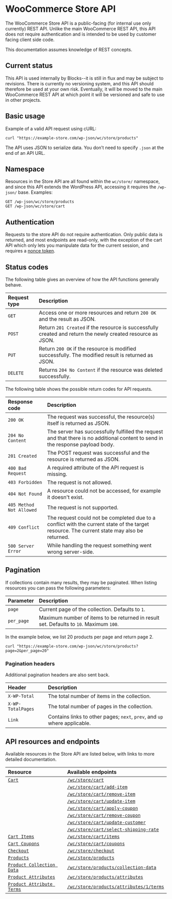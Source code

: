 # WooCommerce Store API

The WooCommerce Store API is a public-facing (for internal use only currently) REST API. Unlike the main WooCommerce REST API, this API does not require authentication and is intended to be used by customer facing client side code.

This documentation assumes knowledge of REST concepts.

## Current status

This API is used internally by Blocks--it is still in flux and may be subject to revisions. There is currently no versioning system, and this API should therefore be used at your own risk. Eventually, it will be moved to the main WooCommerce REST API at which point it will be versioned and safe to use in other projects.

## Basic usage

Example of a valid API request using cURL:

```http
curl "https://example-store.com/wp-json/wc/store/products"
```

The API uses JSON to serialize data. You don’t need to specify `.json` at the end of an API URL.

## Namespace

Resources in the Store API are all found within the `wc/store/` namespace, and since this API extends the WordPress API, accessing it requires the `/wp-json/` base. Examples:

```http
GET /wp-json/wc/store/products
GET /wp-json/wc/store/cart
```

## Authentication

Requests to the store API do not require authentication. Only public data is returned, and most endpoints are read-only, with the exception of the cart API which only lets you manipulate data for the current session, and requires a [nonce token](https://developer.wordpress.org/plugins/security/nonces/).

## Status codes

The following table gives an overview of how the API functions generally behave.

| Request type | Description                                                                                                 |
| :----------- | :---------------------------------------------------------------------------------------------------------- |
| `GET`        | Access one or more resources and return `200 OK` and the result as JSON.                                    |
| `POST`       | Return `201 Created` if the resource is successfully created and return the newly created resource as JSON. |
| `PUT`        | Return `200 OK` if the resource is modified successfully. The modified result is returned as JSON.          |
| `DELETE`     | Returns `204 No Content` if the resource was deleted successfully.                                          |

The following table shows the possible return codes for API requests.

| Response code            | Description                                                                                                                                 |
| :----------------------- | :------------------------------------------------------------------------------------------------------------------------------------------ |
| `200 OK`                 | The request was successful, the resource(s) itself is returned as JSON.                                                                     |
| `204 No Content`         | The server has successfully fulfilled the request and that there is no additional content to send in the response payload body.             |
| `201 Created`            | The POST request was successful and the resource is returned as JSON.                                                                       |
| `400 Bad Request`        | A required attribute of the API request is missing.                                                                                         |  |
| `403 Forbidden`          | The request is not allowed.                                                                                                                 |
| `404 Not Found`          | A resource could not be accessed, for example it doesn't exist.                                                                             |
| `405 Method Not Allowed` | The request is not supported.                                                                                                               |
| `409 Conflict`           | The request could not be completed due to a conflict with the current state of the target resource. The current state may also be returned. |
| `500 Server Error`       | While handling the request something went wrong server-side.                                                                                |

## Pagination

If collections contain many results, they may be paginated. When listing resources you can pass the following parameters:

| Parameter  | Description                                                                            |
| :--------- | :------------------------------------------------------------------------------------- |
| `page`     | Current page of the collection. Defaults to `1`.                                       |
| `per_page` | Maximum number of items to be returned in result set. Defaults to `10`. Maximum `100`. |

In the example below, we list 20 products per page and return page 2.

```http
curl "https://example-store.com/wp-json/wc/store/products?page=2&per_page=20"
```

### Pagination headers

Additional pagination headers are also sent back.

| Header            | Description                                                               |
| :---------------- | :------------------------------------------------------------------------ |
| `X-WP-Total`      | The total number of items in the collection.                              |
| `X-WP-TotalPages` | The total number of pages in the collection.                              |
| `Link`            | Contains links to other pages; `next`, `prev`, and `up` where applicable. |

## API resources and endpoints

Available resources in the Store API are listed below, with links to more detailed documentation.

| Resource                                                     | Available endpoints                                                                   |
| :----------------------------------------------------------- | :------------------------------------------------------------------------------------ |
| [`Cart`](docs/cart.md)                                       | [`/wc/store/cart`](docs/cart.md#get-cart)                                             |
|                                                              | [`/wc/store/cart/add-item`](#add-item)                                                |
|                                                              | [`/wc/store/cart/remove-item`](#remove-item)                                          |
|                                                              | [`/wc/store/cart/update-item`](#update-item)                                          |
|                                                              | [`/wc/store/cart/apply-coupon`](#apply-coupon)                                        |
|                                                              | [`/wc/store/cart/remove-coupon`](#remove-coupon)                                      |
|                                                              | [`/wc/store/cart/update-customer`](#update-customer)                                  |
|                                                              | [`/wc/store/cart/select-shipping-rate`](#select-shipping-rate)                        |
| [`Cart Items`](docs/cart-items.md)                           | [`/wc/store/cart/items`](docs/cart-items.md#list-cart-items)                          |
| [`Cart Coupons`](docs/cart-coupons.md)                       | [`/wc/store/cart/coupons`](docs/cart-coupons.md#list-cart-coupons)                    |
| [`Checkout`](docs/checkout.md)                               | [`/wc/store/checkout`](docs/checkout.md)                                              |
| [`Products`](docs/products.md)                               | [`/wc/store/products`](docs/products.md#list-products)                                |
| [`Product Collection Data`](docs/product-collection-data.md) | [`/wc/store/products/collection-data`](docs/product-collection-data.md)               |
| [`Product Attributes`](docs/product-attributes.md)           | [`/wc/store/products/attributes`](docs/product-attributes.md#list-product-attributes) |
| [`Product Attribute Terms`](docs/product-attribute-terms.md) | [`/wc/store/products/attributes/1/terms`](docs/product-attribute-terms.md)            |
